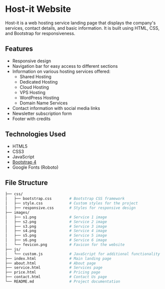 # Host-it Website

Host-it is a web hosting service landing page that displays the company's services, contact details, and basic information. It is built using HTML, CSS, and Bootstrap for responsiveness.

## Features

- Responsive design
- Navigation bar for easy access to different sections
- Information on various hosting services offered:
  - Shared Hosting
  - Dedicated Hosting
  - Cloud Hosting
  - VPS Hosting
  - WordPress Hosting
  - Domain Name Services
- Contact information with social media links
- Newsletter subscription form
- Footer with credits

## Technologies Used

- HTML5
- CSS3
- JavaScript
- [Bootstrap 4](https://getbootstrap.com/)
- Google Fonts (Roboto)

## File Structure

```bash
├── css/
│   ├── bootstrap.css        # Bootstrap CSS framework
│   ├── style.css            # Custom styles for the project
│   ├── responsive.css       # Styles for responsive design
├── images/
│   ├── s1.png               # Service 1 image
│   ├── s2.png               # Service 2 image
│   ├── s3.png               # Service 3 image
│   ├── s4.png               # Service 4 image
│   ├── s5.png               # Service 5 image
│   ├── s6.png               # Service 6 image
│   └── fevicon.png          # Favicon for the website
├── js/
│   └── custom.js            # JavaScript for additional functionality
├── index.html               # Main landing page
├── about.html               # About page
├── service.html             # Services page
├── price.html               # Pricing page
├── contact.html             # Contact Us page
└── README.md                # Project documentation
